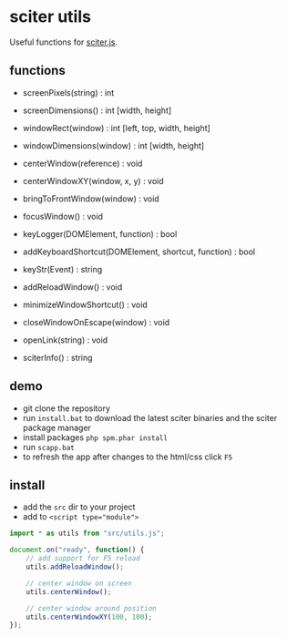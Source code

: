 # sciter utils

Useful functions for [sciter.js](https://sciter.com/).

## functions

- screenPixels(string) : int
- screenDimensions() : int [width, height]
- windowRect(window) : int [left, top, width, height]
- windowDimensions(window) : int [width, height]
- centerWindow(reference) : void
- centerWindowXY(window, x, y) : void
- bringToFrontWindow(window) : void
- focusWindow() : void

- keyLogger(DOMElement, function) : bool
- addKeyboardShortcut(DOMElement, shortcut, function) : bool
- keyStr(Event) : string

- addReloadWindow() : void
- minimizeWindowShortcut() : void
- closeWindowOnEscape(window) : void

- openLink(string) : void

- sciterInfo() : string

## demo

- git clone the repository
- run `install.bat` to download the latest sciter binaries and the sciter package manager
- install packages `php spm.phar install`
- run `scapp.bat`
- to refresh the app after changes to the html/css click `F5`

## install

- add the `src` dir to your project
- add to `<script type="module">`

```js
import * as utils from "src/utils.js";

document.on("ready", function() {
    // add support for F5 reload
    utils.addReloadWindow();

    // center window on screen
    utils.centerWindow();

    // center window around position
    utils.centerWindowXY(100, 100);
});
```
